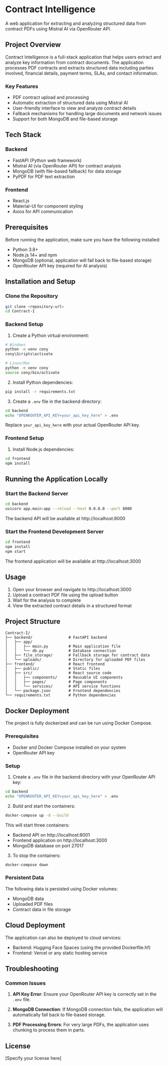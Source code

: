 # Contract Intelligence

A web application for extracting and analyzing structured data from contract PDFs using Mistral AI via OpenRouter API.

## Project Overview

Contract Intelligence is a full-stack application that helps users extract and analyze key information from contract documents. The application processes PDF contracts and extracts structured data including parties involved, financial details, payment terms, SLAs, and contact information.

### Key Features

- PDF contract upload and processing
- Automatic extraction of structured data using Mistral AI
- User-friendly interface to view and analyze contract details
- Fallback mechanisms for handling large documents and network issues
- Support for both MongoDB and file-based storage

## Tech Stack

### Backend
- FastAPI (Python web framework)
- Mistral AI (via OpenRouter API) for contract analysis
- MongoDB (with file-based fallback) for data storage
- PyPDF for PDF text extraction

### Frontend
- React.js
- Material-UI for component styling
- Axios for API communication

## Prerequisites

Before running the application, make sure you have the following installed:

- Python 3.8+ 
- Node.js 14+ and npm
- MongoDB (optional, application will fall back to file-based storage)
- OpenRouter API key (required for AI analysis)

## Installation and Setup

### Clone the Repository

```bash
git clone <repository-url>
cd Contract-I
```

### Backend Setup

1. Create a Python virtual environment:

```bash
# Windows
python -m venv cony
cony\Scripts\activate

# Linux/Mac
python -m venv cony
source cony/bin/activate
```

2. Install Python dependencies:

```bash
pip install -r requirements.txt
```

3. Create a `.env` file in the backend directory:

```bash
cd backend
echo "OPENROUTER_API_KEY=your_api_key_here" > .env
```

Replace `your_api_key_here` with your actual OpenRouter API key.

### Frontend Setup

1. Install Node.js dependencies:

```bash
cd frontend
npm install
```

## Running the Application Locally

### Start the Backend Server

```bash
cd backend
uvicorn app.main:app --reload --host 0.0.0.0 --port 8000
```

The backend API will be available at http://localhost:8000

### Start the Frontend Development Server

```bash
cd frontend
npm install
npm start
```

The frontend application will be available at http://localhost:3000

## Usage

1. Open your browser and navigate to http://localhost:3000
2. Upload a contract PDF file using the upload button
3. Wait for the analysis to complete
4. View the extracted contract details in a structured format

## Project Structure

```
Contract-I/
├── backend/                # FastAPI backend
│   ├── app/
│   │   ├── main.py         # Main application file
│   │   └── db.py           # Database connection
│   ├── file_storage/       # Fallback storage for contract data
│   └── uploads/            # Directory for uploaded PDF files
├── frontend/               # React frontend
│   ├── public/             # Static files
│   ├── src/                # React source code
│   │   ├── components/     # Reusable UI components
│   │   ├── pages/          # Page components
│   │   └── services/       # API service functions
│   └── package.json        # Frontend dependencies
└── requirements.txt        # Python dependencies
```

## Docker Deployment

The project is fully dockerized and can be run using Docker Compose.

### Prerequisites

- Docker and Docker Compose installed on your system
- OpenRouter API key

### Setup

1. Create a `.env` file in the backend directory with your OpenRouter API key:

```bash
cd backend
echo "OPENROUTER_API_KEY=your_api_key_here" > .env
```

2. Build and start the containers:

```bash
docker-compose up -d --build
```

This will start three containers:
- Backend API on http://localhost:8001
- Frontend application on http://localhost:3000
- MongoDB database on port 27017

3. To stop the containers:

```bash
docker-compose down
```

### Persistent Data

The following data is persisted using Docker volumes:
- MongoDB data
- Uploaded PDF files
- Contract data in file storage

## Cloud Deployment

The application can also be deployed to cloud services:

- Backend: Hugging Face Spaces (using the provided Dockerfile.hf)
- Frontend: Vercel or any static hosting service

## Troubleshooting

### Common Issues

1. **API Key Error**: Ensure your OpenRouter API key is correctly set in the `.env` file.

2. **MongoDB Connection**: If MongoDB connection fails, the application will automatically fall back to file-based storage.

3. **PDF Processing Errors**: For very large PDFs, the application uses chunking to process them in parts.

## License

[Specify your license here]
